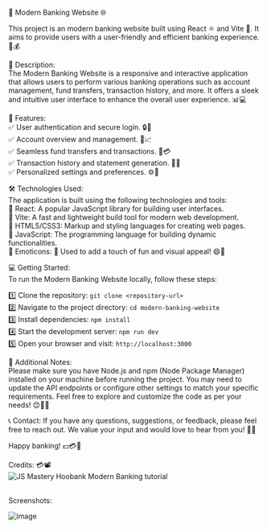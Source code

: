 🏦 Modern Banking Website 🌐

This project is an modern banking website built using React ⚛️ and Vite 🚀. It aims to provide users with a user-friendly and efficient banking experience. 🤝💰

📜 Description:  <br/>
The Modern Banking Website is a responsive and interactive application that allows users to perform various banking operations such as account management, fund transfers, transaction history, and more. It offers a sleek and intuitive user interface to enhance the overall user experience. 📊💻

🚀 Features:  <br/>
✅ User authentication and secure login. 🔒👤  <br/>
✅ Account overview and management. 💼📈  <br/>
✅ Seamless fund transfers and transactions. 💸💳  <br/>
✅ Transaction history and statement generation. 📜📆  <br/>
✅ Personalized settings and preferences. ⚙️🔧  <br/>

🛠️ Technologies Used:  <br/>
The application is built using the following technologies and tools:  <br/>
🔹 React: A popular JavaScript library for building user interfaces.  <br/>
🔹 Vite: A fast and lightweight build tool for modern web development.  <br/>
🔹 HTML5/CSS3: Markup and styling languages for creating web pages.  <br/>
🔹 JavaScript: The programming language for building dynamic functionalities.  <br/>
🔹 Emoticons: 🎉 Used to add a touch of fun and visual appeal! 😄🌈  <br/>
 
💻 Getting Started:  <br/>
To run the Modern Banking Website locally, follow these steps:

1️⃣ Clone the repository: `git clone <repository-url>`  <br/>
2️⃣ Navigate to the project directory: `cd modern-banking-website`  <br/>
3️⃣ Install dependencies: `npm install`  <br/>
4️⃣ Start the development server: `npm run dev`  <br/>
5️⃣ Open your browser and visit: `http://localhost:3000`  <br/>

📝 Additional Notes:  <br/>
Please make sure you have Node.js and npm (Node Package Manager) installed on your machine before running the project. You may need to update the API endpoints or configure other settings to match your specific requirements. Feel free to explore and customize the code as per your needs! 😊👨‍💻

📞 Contact:
If you have any questions, suggestions, or feedback, please feel free to reach out. We value your input and would love to hear from you! 📧🙌

Happy banking! 💵💳💼

Credits: 💳📽️ <br/>
![JS Mastery Hoobank Modern Banking tutorial](https://www.youtube.com/watch?v=_oO4Qi5aVZs)



<br/>
Screenshots: <br/>

![image](https://github.com/Manvendra2000/modern-banking-app/assets/53358773/213a94d3-a5eb-4495-ac01-a6d7331f8756)

